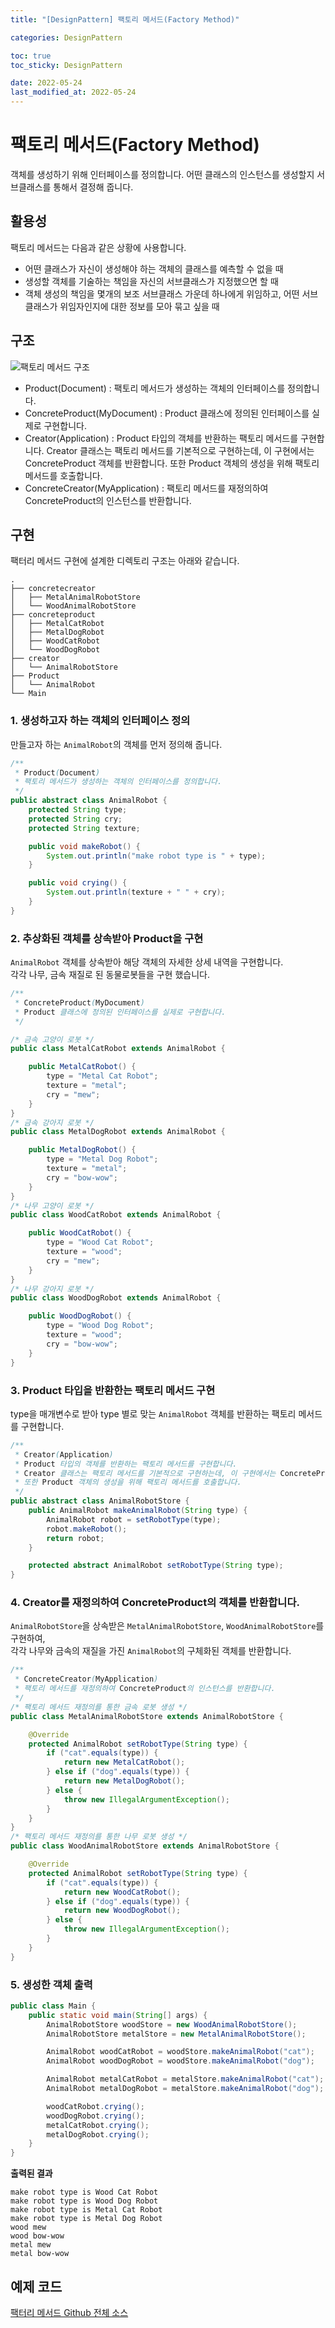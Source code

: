 ```yaml
---
title: "[DesignPattern] 팩토리 메서드(Factory Method)"

categories: DesignPattern

toc: true
toc_sticky: DesignPattern

date: 2022-05-24
last_modified_at: 2022-05-24
---
```


# 팩토리 메서드(Factory Method)

객체를 생성하기 위해 인터페이스를 정의합니다. 어떤 클래스의 인스턴스를 생성할지 서브클래스를 통해서 결정해 줍니다.

## 활용성 

팩토리 메서드는 다음과 같은 상황에 사용합니다.

- 어떤 클래스가 자신이 생성해야 하는 객체의 클래스를 예측할 수 없을 때
- 생성할 객체를 기술하는 책임을 자신의 서브클래스가 지정했으면 할 때
- 객체 생성의 책임을 몇개의 보조 서브클래스 가운데 하나에게 위임하고, 어떤 서브클래스가 위임자인지에 대한 정보를 모아 묶고 싶을 때

## 구조

![팩토리 메서드 구조]({{site.url}}/assets/image/2022/2022-05-24/factory.png)

- Product(Document) : 팩토리 메서드가 생성하는 객체의 인터페이스를 정의합니다.
- ConcreteProduct(MyDocument) : Product 클래스에 정의된 인터페이스를 실제로 구현합니다.
- Creator(Application) : Product 타입의 객체를 반환하는 팩토리 메서드를 구현합니다. Creator 클래스는 팩토리 메서드를 기본적으로 구현하는데, 이 구현에서는 ConcreteProduct 객체를 반환합니다. 또한 Product 객체의 생성을 위해 팩토리 메서드를 호출합니다.
- ConcreteCreator(MyApplication) : 팩토리 메서드를 재정의하여 ConcreteProduct의 인스턴스를 반환합니다.

## 구현

팩터리 메서드 구현에 설계한 디렉토리 구조는 아래와 같습니다.

```
.
├── concretecreator
│   ├── MetalAnimalRobotStore
│   └── WoodAnimalRobotStore
├── concreteproduct
│   ├── MetalCatRobot
│   ├── MetalDogRobot
│   ├── WoodCatRobot
│   └── WoodDogRobot
├── creator
│   └── AnimalRobotStore
├── Product
│   └── AnimalRobot
└── Main
```

### 1. 생성하고자 하는 객체의 인터페이스 정의

만들고자 하는 `AnimalRobot`의 객체를 먼저 정의해 줍니다. 

```java
/**
 * Product(Document)
 * 팩토리 메서드가 생성하는 객체의 인터페이스를 정의합니다.
 */
public abstract class AnimalRobot {
    protected String type;
    protected String cry;
    protected String texture;

    public void makeRobot() {
        System.out.println("make robot type is " + type);
    }

    public void crying() {
        System.out.println(texture + " " + cry);
    }
}
```

### 2. 추상화된 객체를 상속받아 Product을 구현

`AnimalRobot` 객체를 상속받아 해당 객체의 자세한 상세 내역을 구현합니다.  
각각 나무, 금속 재질로 된 동물로봇들을 구현 했습니다. 

```java
/**
 * ConcreteProduct(MyDocument)
 * Product 클래스에 정의된 인터페이스를 실제로 구현합니다.
 */

/* 금속 고양이 로봇 */ 
public class MetalCatRobot extends AnimalRobot {

    public MetalCatRobot() {
        type = "Metal Cat Robot";
        texture = "metal";
        cry = "mew";
    }
}
/* 금속 강아지 로봇 */
public class MetalDogRobot extends AnimalRobot {

    public MetalDogRobot() {
        type = "Metal Dog Robot";
        texture = "metal";
        cry = "bow-wow";
    }
}
/* 나무 고양이 로봇 */
public class WoodCatRobot extends AnimalRobot {

    public WoodCatRobot() {
        type = "Wood Cat Robot";
        texture = "wood";
        cry = "mew";
    }
}
/* 나무 강아지 로봇 */
public class WoodDogRobot extends AnimalRobot {

    public WoodDogRobot() {
        type = "Wood Dog Robot";
        texture = "wood";
        cry = "bow-wow";
    }
}
```

### 3. Product 타입을 반환한는 팩토리 메서드 구현

type을 매개변수로 받아 type 별로 맞는 `AnimalRobot` 객체를 반환하는 팩토리 메서드를 구현합니다.

```java
/**
 * Creator(Application)
 * Product 타입의 객체를 반환하는 팩토리 메서드를 구현합니다.
 * Creator 클래스는 팩토리 메서드를 기본적으로 구현하는데, 이 구현에서는 ConcreteProduct 객체를 반환합니다.
 * 또한 Product 객체의 생성을 위해 팩토리 메서드를 호출합니다.
 */
public abstract class AnimalRobotStore {
    public AnimalRobot makeAnimalRobot(String type) {
        AnimalRobot robot = setRobotType(type);
        robot.makeRobot();
        return robot;
    }

    protected abstract AnimalRobot setRobotType(String type);
}
```

### 4. Creator를 재정의하여 ConcreteProduct의 객체를 반환합니다.

`AnimalRobotStore`을 상속받은 `MetalAnimalRobotStore`, `WoodAnimalRobotStore`를 구현하여,  
각각 나무와 금속의 재질을 가진 `AnimalRobot`의 구체화된 객체를 반환합니다. 

```java
/**
 * ConcreteCreator(MyApplication)
 * 팩토리 메서드를 재정의하여 ConcreteProduct의 인스턴스를 반환합니다.
 */
/* 팩토리 메서드 재정의를 통한 금속 로봇 생성 */
public class MetalAnimalRobotStore extends AnimalRobotStore {

    @Override
    protected AnimalRobot setRobotType(String type) {
        if ("cat".equals(type)) {
            return new MetalCatRobot();
        } else if ("dog".equals(type)) {
            return new MetalDogRobot();
        } else {
            throw new IllegalArgumentException();
        }
    }
}
/* 팩토리 메서드 재정의를 통한 나무 로봇 생성 */
public class WoodAnimalRobotStore extends AnimalRobotStore {

    @Override
    protected AnimalRobot setRobotType(String type) {
        if ("cat".equals(type)) {
            return new WoodCatRobot();
        } else if ("dog".equals(type)) {
            return new WoodDogRobot();
        } else {
            throw new IllegalArgumentException();
        }
    }
}
```

### 5. 생성한 객체 출력

```java
public class Main {
    public static void main(String[] args) {
        AnimalRobotStore woodStore = new WoodAnimalRobotStore();
        AnimalRobotStore metalStore = new MetalAnimalRobotStore();

        AnimalRobot woodCatRobot = woodStore.makeAnimalRobot("cat");
        AnimalRobot woodDogRobot = woodStore.makeAnimalRobot("dog");

        AnimalRobot metalCatRobot = metalStore.makeAnimalRobot("cat");
        AnimalRobot metalDogRobot = metalStore.makeAnimalRobot("dog");

        woodCatRobot.crying();
        woodDogRobot.crying();
        metalCatRobot.crying();
        metalDogRobot.crying();
    }
}
```

**출력된 결과**

```shell
make robot type is Wood Cat Robot
make robot type is Wood Dog Robot
make robot type is Metal Cat Robot
make robot type is Metal Dog Robot
wood mew
wood bow-wow
metal mew
metal bow-wow
```

## 예제 코드

[팩터리 메서드 Github 전체 소스](https://github.com/dh37789/design-pattern/tree/main/src/com/design/pattern/No03FactoryMethod)